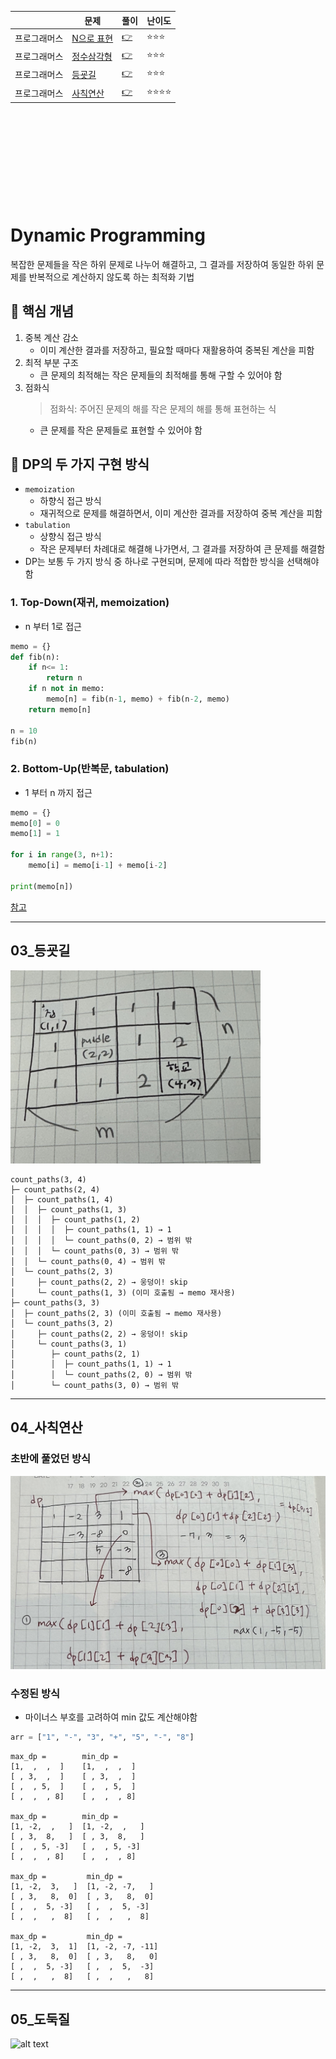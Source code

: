 ||문제|풀이|난이도|
|--|--|--|--|
|프로그래머스|[N으로 표현](https://school.programmers.co.kr/learn/courses/30/lessons/42895)|[👉](./01_N으로표현.py)|⭐️⭐️⭐️|
|프로그래머스|[정수삼각형](https://school.programmers.co.kr/learn/courses/30/lessons/43105)|[👉](./02_정수삼각형.py)|⭐️⭐️⭐️|
|프로그래머스|[등굣길](https://school.programmers.co.kr/learn/courses/30/lessons/42898)|[👉](./03_등굣길.py)|⭐️⭐️⭐️|
|프로그래머스|[사칙연산](https://school.programmers.co.kr/learn/courses/30/lessons/1843)|[👉](./04_사칙연산.py)|⭐️⭐️⭐️⭐️|

<br><br><br>
---
<br><br>

# Dynamic Programming

복잡한 문제들을 작은 하위 문제로 나누어 해결하고, 그 결과를 저장하여 동일한 하위 문제를 반복적으로 계산하지 않도록 하는 최적화 기법


## 📌 핵심 개념
1. 중복 계산 감소
    - 이미 계산한 결과를 저장하고, 필요할 때마다 재활용하여 중복된 계산을 피함
2. 최적 부분 구조
    - 큰 문제의 최적해는 작은 문제들의 최적해를 통해 구할 수 있어야 함
3. 점화식
    > 점화식: 주어진 문제의 해를 작은 문제의 해를 통해 표현하는 식
    - 큰 문제를 작은 문제들로 표현할 수 있어야 함


## 🔑 DP의 두 가지 구현 방식

- `memoization`
    - 하향식 접근 방식
    - 재귀적으로 문제를 해결하면서, 이미 계산한 결과를 저장하여 중복 계산을 피함
- `tabulation`
    - 상향식 접근 방식
    - 작은 문제부터 차례대로 해결해 나가면서, 그 결과를 저장하여 큰 문제를 해결함
- DP는 보통 두 가지 방식 중 하나로 구현되며, 문제에 따라 적합한 방식을 선택해야 함

### 1. Top-Down(재귀, memoization)

- n 부터 1로 접근

```python
memo = {}
def fib(n):
    if n<= 1:
        return n
    if n not in memo:
        memo[n] = fib(n-1, memo) + fib(n-2, memo)
    return memo[n]

n = 10
fib(n)
```

### 2. Bottom-Up(반복문, tabulation)

- 1 부터 n 까지 접근

```python
memo = {}
memo[0] = 0
memo[1] = 1

for i in range(3, n+1):
    memo[i] = memo[i-1] + memo[i-2]

print(memo[n])
```

[참고](https://www.inflearn.com/course/%EC%BD%94%EB%94%A9%ED%85%8C%EC%8A%A4%ED%8A%B8-%EC%9E%85%EB%AC%B8-%ED%8C%8C%EC%9D%B4%EC%8D%AC)

---

## 03_등굣길 

<img src="./image/03_등굣길.jpeg" alt="alt text" width="400"/>

```plain
count_paths(3, 4)
├─ count_paths(2, 4)
│  ├─ count_paths(1, 4)
│  │  ├─ count_paths(1, 3)
│  │  │  ├─ count_paths(1, 2)
│  │  │  │  ├─ count_paths(1, 1) → 1
│  │  │  │  └─ count_paths(0, 2) → 범위 밖
│  │  │  └─ count_paths(0, 3) → 범위 밖
│  │  └─ count_paths(0, 4) → 범위 밖
│  └─ count_paths(2, 3)
│     ├─ count_paths(2, 2) → 웅덩이! skip
│     └─ count_paths(1, 3) (이미 호출됨 → memo 재사용)
├─ count_paths(3, 3)
│  ├─ count_paths(2, 3) (이미 호출됨 → memo 재사용)
│  └─ count_paths(3, 2)
│     ├─ count_paths(2, 2) → 웅덩이! skip
│     └─ count_paths(3, 1)
│        ├─ count_paths(2, 1)
│        │  ├─ count_paths(1, 1) → 1
│        │  └─ count_paths(2, 0) → 범위 밖
│        └─ count_paths(3, 0) → 범위 밖
```


---
## 04_사칙연산 

### 초반에 풀었던 방식
![alt text](./image/04_사칙연산.jpeg)

### 수정된 방식
- 마이너스 부호를 고려하여 min 값도 계산해야함

```python
arr = ["1", "-", "3", "+", "5", "-", "8"]
```

```plain
max_dp =        min_dp =
[1,  ,  ,  ]    [1,  ,  ,  ]
[ , 3,  ,  ]    [ , 3,  ,  ]
[ ,  , 5,  ]    [ ,  , 5,  ]
[ ,  ,  , 8]    [ ,  ,  , 8]

max_dp =        min_dp =
[1, -2,  ,   ]  [1, -2,  ,   ]
[ , 3,  8,   ]  [ , 3,  8,   ]
[ ,  , 5, -3]   [ ,  , 5, -3]
[ ,  ,  , 8]    [ ,  ,  , 8]

max_dp =         min_dp =
[1, -2,  3,   ]  [1, -2, -7,   ]
[ , 3,   8,  0]  [ , 3,   8,  0]
[ ,  ,  5, -3]   [ ,  ,  5, -3]
[ ,  ,   ,  8]   [ ,  ,   ,  8]

max_dp =         min_dp =
[1, -2,  3,  1]  [1, -2, -7, -11]
[ , 3,   8,  0]  [ , 3,   8,   0]
[ ,  ,  5, -3]   [ ,  ,  5,  -3]
[ ,  ,   ,  8]   [ ,  ,   ,   8]

```

---

## 05_도둑질

![alt text](./image/05_도둑질.png)